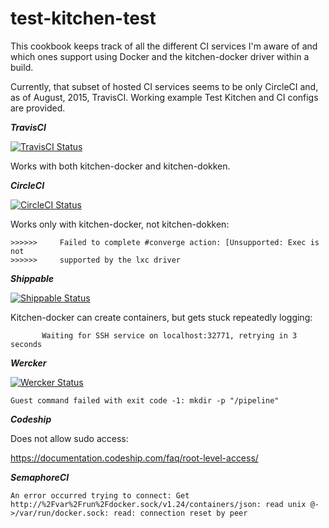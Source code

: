 # test-kitchen-test

This cookbook keeps track of all the different CI services I'm aware of and
which ones support using Docker and the kitchen-docker driver within a build.

Currently, that subset of hosted CI services seems to be only CircleCI and, as
of August, 2015, TravisCI. Working example Test Kitchen and CI configs are
provided.

***TravisCI***

[![TravisCI Status](https://img.shields.io/travis/RoboticCheese/test-kitchen-test-chef.svg)][travis]

Works with both kitchen-docker and kitchen-dokken.

***CircleCI***

[![CircleCI Status](https://img.shields.io/circleci/project/RoboticCheese/test-kitchen-test-chef.svg)][circleci]

Works only with kitchen-docker, not kitchen-dokken:

```
>>>>>>     Failed to complete #converge action: [Unsupported: Exec is not
>>>>>>     supported by the lxc driver
```

***Shippable***

[![Shippable Status](https://img.shields.io/shippable/5507a81d5ab6cc1352a13510.svg)][shippable]

Kitchen-docker can create containers, but gets stuck repeatedly logging:

```
       Waiting for SSH service on localhost:32771, retrying in 3 seconds
```

***Wercker***

[![Wercker Status](https://img.shields.io/wercker/ci/RoboticCheese/test-kitchen-test-chef.svg)][wercker]

```
Guest command failed with exit code -1: mkdir -p "/pipeline"
```

***Codeship***

Does not allow sudo access:

https://documentation.codeship.com/faq/root-level-access/

***SemaphoreCI***

```
An error occurred trying to connect: Get http://%2Fvar%2Frun%2Fdocker.sock/v1.24/containers/json: read unix @->/var/run/docker.sock: read: connection reset by peer
```

[travis]: https://travis-ci.org/RoboticCheese/test-kitchen-test-chef
[circleci]: https://circleci.com/gh/RoboticCheese/test-kitchen-test-chef
[wercker]: https://app.wercker.com/project/bykey/7b1fd8e453150fe10609376d44e7442b
[shippable]: https://app.shippable.com/subscriptions/5507a81d5ab6cc1352a13510
